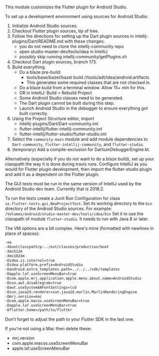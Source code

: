 This module customizes the Flutter plugin for Android Studio.

To set up a development environment using sources for Android Studio:

1. Initialize Android Studio sources.
2. Checkout Flutter plugin sources, tip of tree.
3. Follow the directions for setting up the Dart plugin sources
   in intellij-plugins/Dart/README.md with these changes:
    - you do not need to clone the intellij-community repo
    - open studio-master-dev/tools/idea in IntelliJ
    - possibly skip running intellij-community/getPlugins.sh
4. Checkout Dart plugin sources, branch 173.
5. Build everything.
    - Do a blaze pre-build:
        - tools/base/bazel/bazel build //tools/adt/idea/android:artifacts
        - This generates some required classes that are not checked in.
    - Do a blaze build from a terminal window. Allow 15+ min for this.
    - OR in IntelliJ: Build > Rebuild Project
    - Some Android Studio classes need to be generated.
    - The Dart plugin cannot be built during this step.
    - Launch Android Studio in the debugger to ensure everything 
    got built correctly.
6. Using the Project Structure editor, import
    - intellij-plugins/Dart/Dart-community.iml
    - flutter-intellij/flutter-intellij-community.iml
    - flutter-intellij/flutter-studio/flutter-studio.iml
7. Select the `community-main` module and add module
   dependencies to `Dart-community`, `flutter-intellij-community`,
   and `flutter-studio`.
8. (temporary) Add a compile-exclusion for DartiumDebuggerEngine.kt.

Alternatively (especially if you do not want to do a blaze build),
set up your classpath the way it is done during travis runs.
Configure IntelliJ as you would for Flutter plugin development,
then import the flutter-studio plugin and add it as a dependent on
the Flutter plugin.

The GUI tests must be run in the same version of IntelliJ used by
the Android Studio dev team. Currently that is 2018.2.

To run the tests create a Junit Run Configuration for class
`io.flutter.tests.gui.NewProjectTest`. Set its working directory
to the `bin` directory of the Android Studio sources. For
example: `/Volumes/android/studio-master-dev/tools/idea/bin`
Set it to use the classpath of module `flutter-studio`.
It needs to run with Java 8 or later.

The VM options are a bit complex. Here's mine (formatted with 
newlines in place of spaces):
```bash 
-ea 
-Xbootclasspath/p:../out/classes/production/boot 
-Xms512m 
-Xmx1024m 
-Didea.is.internal=true 
-Didea.platform.prefix=AndroidStudio 
-Dandroid.extra_templates.path=../../../sdk/templates 
-Dapple.laf.useScreenMenuBar=true 
-Dcom.apple.mrj.application.apple.menu.about.name=AndroidStudio 
-Dsun.awt.disablegrab=true 
-Dawt.useSystemAAFontSettings=lcd 
-Dsun.java2d.renderer=sun.java2d.marlin.MarlinRenderingEngine 
-Dmrj.version=mac 
-Dcom.apple.macos.useScreenMenuBar=true 
-Dapple.laf.useScreenMenuBar=true 
-Dflutter.home=/path/to/flutter
```
Don't forget to adjust the path to your Flutter SDK in the last one.

If you're not using a Mac then delete these:
 - mrj.version
 - com.apple.macos.useScreenMenuBar
 - apple.laf.useScreenMenuBar


